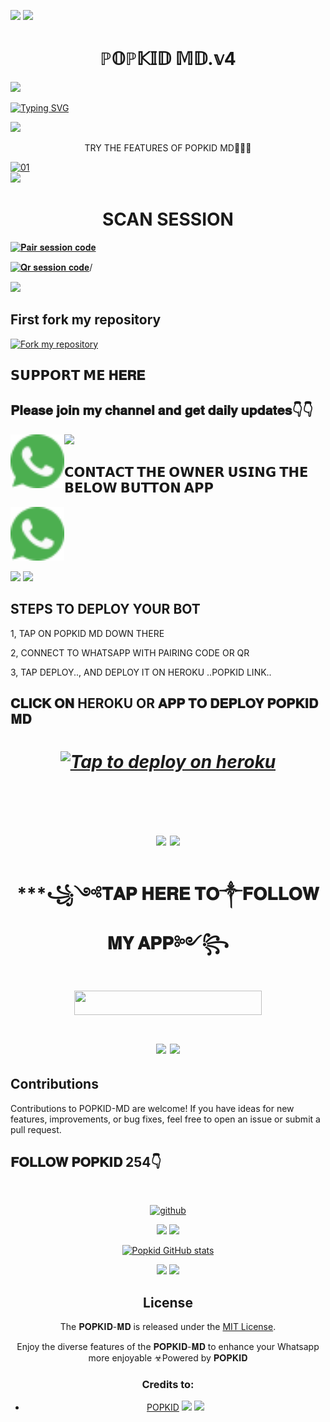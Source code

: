 <a><img src='https://i.imgur.com/LyHic3i.gif'/></a>
<a><img src='https://i.imgur.com/LyHic3i.gif'/></a>
 <h1 align="center"> ℙ𝕆ℙ𝕂𝕀𝔻 𝕄𝔻.𝕧4 </h1>


<a><img src='https://i.imgur.com/LyHic3i.gif'/></a>
      
[![Typing SVG](https://readme-typing-svg.herokuapp.com?font=Rockstar-ExtraBold&color=pink&lines=𝐀𝐌+𝐏𝐎𝐏𝐊𝐈𝐃+𝐌𝐃+𝐂𝐑𝐄𝐀𝐓𝐄𝐃+𝐁𝐘+𝐏𝐎𝐏+𝐊𝐈𝐃)](https://git.io/typing-svg)

<a><img src='https://i.imgur.com/LyHic3i.gif'/></a>
 
<p align="center"> TRY THE FEATURES OF POPKID MD👹👹💘
</p>



  <a href="https://ibb.co/N6NMDtn"><img src="https://telegra.ph/file/317a53e4e866325d45c18.png" alt="01" border="0" /></a>                     
<a><img src='https://i.imgur.com/LyHic3i.gif'/></a>
 <h1 align="center">  SCAN SESSION </h1>
 

  <a href="https://bektasessionspop-0ee8a3b5ae50.herokuapp.com/pair"><img src="https://img.shields.io/badge/Pair%20session%20code-white" alt="𝐏𝐚𝐢𝐫 𝐬𝐞𝐬𝐬𝐢𝐨𝐧 𝐜𝐨𝐝𝐞" width="300"></a>


  <a href="https://bektasessionspop-0ee8a3b5ae50.herokuapp.com/qr"><img src="https://img.shields.io/badge/qr%20session%20code-orange" alt="𝐐𝐫 𝐬𝐞𝐬𝐬𝐢𝐨𝐧 𝐜𝐨𝐝𝐞" width="300"></a>/

<a><img src='https://i.imgur.com/LyHc3i.gif'/></a>
## First fork my repository
<a href="https://github.com/Popkidtech/POPKID-MD/fork"><img src="https://img.shields.io/badge/Fork%20My%20Repository-blue" alt="Fork my repository" width="300"></a>
## 𝗦𝗨𝗣𝗣𝗢𝗥𝗧 𝗠𝗘 𝐇𝐄𝐑𝐄
## 𝐏𝐥𝐞𝐚𝐬𝐞 𝐣𝐨𝐢𝐧 𝐦𝐲 𝐜𝐡𝐚𝐧𝐧𝐞𝐥 𝐚𝐧𝐝 𝐠𝐞𝐭 𝐝𝐚𝐢𝐥𝐲 𝐮𝐩𝐝𝐚𝐭𝐞𝐬👇👇


<p align="centre">
  <a href="https://whatsapp.com/channel/0029VadQrNI8KMqo79BiHr3l">
    <img align="left" alt="SIEGRIN | Whastapp" width="86px" src="https://raw.githubusercontent.com/PikaBotz/My_Personal_Space/main/Images/AnyaBot_pics/Anya_v2/Whatsapp.svg" />
  

   
   <a><img src='https://i.imgur.com/LyHic3i.gif'/></a>

## 𝗖𝗢𝗡𝗧𝗔𝗖𝗧 𝗧𝗛𝗘 𝗢𝗪𝗡𝗘𝗥 𝗨𝗦𝗜𝗡𝗚 𝗧𝗛𝗘 𝗕𝗘𝗟𝗢𝗪 𝗕𝗨𝗧𝗧𝗢𝗡 𝗔𝗣𝗣

<p align="left">
  <a href="https://wa.me/254111385747?text=Hello%20POPKID%20...%20I%20need%20some%20help%20in%20POPKID%20MD">
    <img align="centre" alt="SIEGRIN | Whastapp" width="86px" src="https://raw.githubusercontent.com/PikaBotz/My_Personal_Space/main/Images/AnyaBot_pics/Anya_v2/Whatsapp.svg" />

   
 <a><img src='https://i.imgur.com/LyHic3i.gif'/></a>
<a><img src='https://i.imgur.com/LyHic3i.gif'/></a>

## STEPS TO DEPLOY YOUR BOT




1, TAP ON POPKID MD DOWN THERE



2, CONNECT TO WHATSAPP WITH PAIRING CODE OR QR



3, TAP DEPLOY.., AND DEPLOY IT ON HEROKU ..POPKID LINK..

## 𝐂𝐋𝐈𝐂𝐊 𝐎𝐍 HEROKU OR 𝐀𝐏𝐏 𝐓𝐎 𝐃𝐄𝐏𝐋𝐎𝐘  𝐏𝐎𝐏𝐊𝐈𝐃 𝐌𝐃
<h1 align="center">
 
 ***[![Tap to deploy on heroku](https://www.herokucdn.com/deploy/button.svg)](https://dashboard.heroku.com/new?button-url=https://github.com/Popkidtech/POPKID-MD&template=https://github.com/Popkidtech/POPKID-MD.git)***

<br>

<a><img src='https://i.imgur.com/LyHic3i.gif'/></a>
<a><img src='https://i.imgur.com/LyHic3i.gif'/></a>

 <h1 align="center">

***꧁༺𝐓𝐀𝐏 𝐇𝐄𝐑𝐄 𝐓𝐎༒𝐅𝐎𝐋𝐋𝐎𝐖 𝐌𝐘 𝐀𝐏𝐏༻꧂


  ***<p align="center"><a href="https://keithtech-session-bd5cfaec090b.herokuapp.com/">
 <img src="https://img.shields.io/badge/TAP%20HERE%20TO%20OPEN%20POPKID%20MD%20APP-white?style=for-the-badge&logo=Huncho" width="300" height="38.45"/></a></p>***



<a><img src='https://i.imgur.com/LyHic3i.gif'/></a>
<a><img src='https://i.imgur.com/LyHic3i.gif'/></a>
   
  




## Contributions


Contributions to POPKID-MD are welcome! If you have ideas for new features, improvements, or bug fixes, feel free to open an issue or submit a pull request.
## 𝐅𝐎𝐋𝐋𝐎𝐖 𝐏𝐎𝐏𝐊𝐈𝐃 254👇

<br/> <div align="center">
[![github](https://github.com/github.png?size=100)](https://github.com/Popkidtech)

<a><img src='https://i.imgur.com/LyHic3i.gif'/></a>
<a><img src='https://i.imgur.com/LyHic3i.gif'/></a>
  
[![Popkid GitHub stats](https://github-readme-stats.vercel.app/api?username=Popkidtech&show_icons=true&theme=radical)](https://github.com/Popkidtech)

<a><img src='https://i.imgur.com/LyHic3i.gif'/></a>
<a><img src='https://i.imgur.com/LyHic3i.gif'/></a>

## License

The 𝐏𝐎𝐏𝐊𝐈𝐃-𝐌𝐃 is released under the [MIT License](https://opensource.org/licenses/MIT).

Enjoy the diverse features of the 𝐏𝐎𝐏𝐊𝐈𝐃-𝐌𝐃 to enhance your Whatsapp more enjoyable
☣Powered by 𝐏𝐎𝐏𝐊𝐈𝐃

### Credits to:
- [POPKID](https://github.com/Popkidtech)
<a><img src='https://i.imgur.com/LyHic3i.gif'/></a>
<a><img src='https://i.imgur.com/LyHic3i.gif'/></a>
